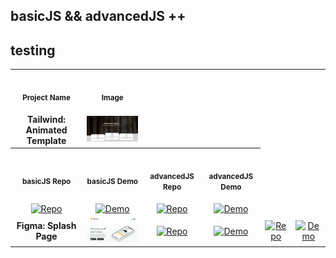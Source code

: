 ## basicJS && advancedJS ++

<table>
<tr>
    <th align="center">
        <img width="430" height="1">
        <p> 
            <small>
                Project Name
            </small>
        </p>
    </th>
    <th align="center">
        <img width="430" height="1">
        <p> 
            <small>
                Image
            </small>
        </p>
    </th>
<tr>
    <td align="center"><strong>Tailwind: Animated Template</strong></td>
    <td align="center"><img src="img/basicJS_tailwind_animated-template.png" alt="Basic Tailwind Template" width="350"></td>
</tr>
<tr>
    <th align="center">
        <img width="170" height="1">
        <p>
            <small>
                basicJS Repo
            </small>
        </p>
    </th>
    <th align="center">
        <img width="170" height="1">
        <p>
            <small>
                basicJS Demo
            </small>
        </p>
    </th>
    <th align="center">
        <img width="170" height="1">
        <p>
            <small>
                advancedJS Repo
            </small>
        </p>
    </th>
    <th align="center">
        <img width="170" height="1">
        <p>
            <small>
                advancedJS Demo
            </small>
        </p>
    </th>
</tr>
<tr>
 <td align="center">
      <a href="https://github.com/Shcoobz/basicJS_tailwind_animated-template/"><img src="https://img.shields.io/badge/Repo-007bff?logo=github&logoColor=white" style="width:120px; height:auto;" alt="Repo" ></a>
    </td>
    <td align="center">
      <a href="https://shcoobz.github.io/basicJS_tailwind_animated-template/"><img src="https://img.shields.io/badge/Demo-28a745?logo=google-chrome&logoColor=white" style="width:120px; height:auto;" alt="Demo" ></a>
    </td>
    <td align="center">
      <a href="https://github.com/Shcoobz/advancedJS_tailwind_animated-template"><img src="https://img.shields.io/badge/Repo-007bff?logo=github&logoColor=white" style="width:120px; height:auto;" alt="Repo" ></a>
    </td>
    <td align="center">
      <a href="https://shcoobz.github.io/advancedJS_tailwind_animated-template/"><img src="https://img.shields.io/badge/Demo-28a745?logo=google-chrome&logoColor=white" style="width:120px; height:auto;" alt="Demo" ></a>
    </td>
</tr>

## testing

</tr>
<tr>
    <td align="center"><strong>Figma: Splash Page</strong></td>
    <td align="center"><img src="img/basicJS_figma_splash-page.png" alt="Basic Figma Splash Page" width="350"></td>
    <td align="center">
      <a href="https://github.com/Shcoobz/basicJS_figma_splash-page"><img src="https://img.shields.io/badge/Repo-007bff?logo=github&logoColor=white" style="width:120px; height:auto;" alt="Repo" ></a>
    </td>
    <td align="center">
      <a href="https://shcoobz.github.io/basicJS_figma_splash-page/"><img src="https://img.shields.io/badge/Demo-28a745?logo=google-chrome&logoColor=white" style="width:120px; height:auto;" alt="Demo" ></a>
    </td>
    <td align="center">
      <a href="https://github.com/Shcoobz/advancedJS_figma_splash-page"><img src="https://img.shields.io/badge/Repo-007bff?logo=github&logoColor=white" style="width:120px; height:auto;" alt="Repo" ></a>
    </td>
    <td align="center">
      <a href="https://shcoobz.github.io/advancedJS_figma_splash-page/"><img src="https://img.shields.io/badge/Demo-28a745?logo=google-chrome&logoColor=white" style="width:120px; height:auto;" alt="Demo" ></a>
    </td>
</tr>
</table>
